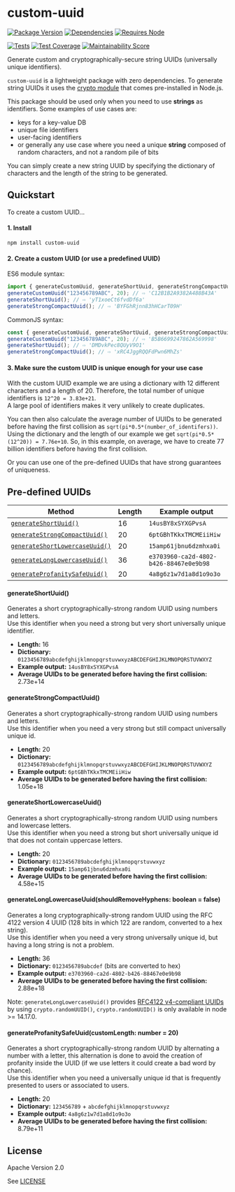 # custom-uuid

[![Package Version](https://img.shields.io/npm/v/custom-uuid?color=informational&label=package%20version&logo=npm)](https://www.npmjs.com/package/custom-uuid)
[![Dependencies](https://img.shields.io/static/v1?label=dependencies&message=zero&color=informational&logo=npm)](https://www.npmjs.com/package/custom-uuid?activeTab=dependencies)
[![Requires Node](https://img.shields.io/node/v/custom-uuid?color=informational&label=requires%20node&logo=node.js)](https://nodejs.org/about/releases/)

[![Tests](https://github.com/Waveful/custom-uuid/actions/workflows/run-tests.yml/badge.svg?branch=main)](https://github.com/Waveful/custom-uuid/actions/workflows/run-tests.yml)
[![Test Coverage](https://img.shields.io/codeclimate/coverage/Waveful/custom-uuid?label=test%20coverage&logo=codeclimate)](https://codeclimate.com/github/Waveful/custom-uuid/code?sort=-test_coverage)
[![Maintainability Score](https://img.shields.io/codeclimate/maintainability/Waveful/custom-uuid?logo=codeclimate)](https://codeclimate.com/github/Waveful/custom-uuid/maintainability)

Generate custom and cryptographically-secure string UUIDs (universally unique identifiers).

`custom-uuid` is a lightweight package with zero dependencies. To generate string UUIDs it uses the [crypto module](https://nodejs.org/api/crypto.html) that comes pre-installed in Node.js.

This package should be used only when you need to use **strings** as identifiers.
Some examples of use cases are:
* keys for a key-value DB
* unique file identifiers
* user-facing identifiers
* or generally any use case where you need a unique **string** composed of random characters, and not a random pile of bits

You can simply create a new string UUID by specifying the dictionary of characters and the length of the string to be generated.


## Quickstart

To create a custom UUID...

#### 1. Install

```shell
npm install custom-uuid
```

#### 2. Create a custom UUID (or use a predefined UUID)

ES6 module syntax:

```javascript
import { generateCustomUuid, generateShortUuid, generateStrongCompactUuid } from "custom-uuid";
generateCustomUuid("123456789ABC", 20); // ⇨ 'C12B1B2A9382A488B43A'
generateShortUuid(); // ⇨ 'yT1xoeCt6fvdDf6a'
generateStrongCompactUuid(); // ⇨ 'BYFGhRjnn83hHCarT09H'
```

CommonJS syntax:

```javascript
const { generateCustomUuid, generateShortUuid, generateStrongCompactUuid } = require('custom-uuid');
generateCustomUuid("123456789ABC", 20); // ⇨ 'B5B6699247862A569998'
generateShortUuid(); // ⇨ 'DMDvkPec8QUyV9O1'
generateStrongCompactUuid(); // ⇨ 'xRC4JggRQQFdPwn6MhZs'
```

#### 3. Make sure the custom UUID is unique enough for your use case

With the custom UUID example we are using a dictionary with 12 different characters and a length of 20.
Therefore, the total number of unique identifiers is `12^20 = 3.83e+21`.\
A large pool of identifiers makes it very unlikely to create duplicates.

You can then also calculate the average number of UUIDs to be generated before having the first collision as `sqrt(pi*0.5*(number_of_identifers))`.\
Using the dictionary and the length of our example we get `sqrt(pi*0.5*(12^20)) = 7.76e+10`. So, in this example, on average, we have to create 77 billion identifiers before having the first collision.

Or you can use one of the pre-defined UUIDs that have strong guarantees of uniqueness.


## Pre-defined UUIDs

| Method                                                                                        | Length | Example output                         |
|-----------------------------------------------------------------------------------------------|--------|----------------------------------------|
| [`generateShortUuid()`](#generateShortUuid)                                                   | 16     | `14usBY8xSYXGPvsA`                     |
| [`generateStrongCompactUuid()`](#generateStrongCompactUuid)                                   | 20     | `6ptGBhTKkxTMCMEiiHiw`                 |
| [`generateShortLowercaseUuid()`](#generateShortLowercaseUuid)                                 | 20     | `15amp61jbnu6dzmhxa0i`                 |
| [`generateLongLowercaseUuid()`](#generateLongLowercaseUuidshouldRemoveHyphens-boolean--false) | 36     | `e3703960-ca2d-4802-b426-88467e0e9b98` |
| [`generateProfanitySafeUuid()`](#generateProfanitySafeUuid)                                   | 20     | `4a8g6z1w7d1a8d1o9o3o`                 |

#### generateShortUuid()

Generates a short cryptographically-strong random UUID using numbers and letters.\
Use this identifier when you need a strong but very short universally unique identifier.

* **Length:** 16
* **Dictionary:** `0123456789abcdefghijklmnopqrstuvwxyzABCDEFGHIJKLMNOPQRSTUVWXYZ`
* **Example output:** `14usBY8xSYXGPvsA`
* **Average UUIDs to be generated before having the first collision:** 2.73e+14

#### generateStrongCompactUuid()

Generates a short cryptographically-strong random UUID using numbers and letters.\
Use this identifier when you need a very strong but still compact universally unique id.

* **Length:** 20
* **Dictionary:** `0123456789abcdefghijklmnopqrstuvwxyzABCDEFGHIJKLMNOPQRSTUVWXYZ`
* **Example output:** `6ptGBhTKkxTMCMEiiHiw`
* **Average UUIDs to be generated before having the first collision:** 1.05e+18

#### generateShortLowercaseUuid()

Generates a short cryptographically-strong random UUID using numbers and lowercase letters.\
Use this identifier when you need a strong but short universally unique id that does not contain uppercase letters.

* **Length:** 20
* **Dictionary:** `0123456789abcdefghijklmnopqrstuvwxyz`
* **Example output:** `15amp61jbnu6dzmhxa0i`
* **Average UUIDs to be generated before having the first collision:** 4.58e+15

#### generateLongLowercaseUuid(shouldRemoveHyphens: boolean = false)

Generates a long cryptographically-strong random UUID using the RFC 4122 version 4 UUID (128 bits in which 122 are random, converted to a hex string).\
Use this identifier when you need a very strong universally unique id, but having a long string is not a problem.

* **Length:** 36
* **Dictionary:** `0123456789abcdef` (bits are converted to hex)
* **Example output:** `e3703960-ca2d-4802-b426-88467e0e9b98`
* **Average UUIDs to be generated before having the first collision:** 2.88e+18

Note: `generateLongLowercaseUuid()` provides [RFC4122 v4-compliant UUIDs](https://datatracker.ietf.org/doc/html/rfc4122) by using `crypto.randomUUID()`, `crypto.randomUUID()` is only available in node >= 14.17.0.

#### generateProfanitySafeUuid(customLength: number = 20)

Generates a short cryptographically-strong random UUID by alternating a number with a letter,
this alternation is done to avoid the creation of profanity inside the UUID (if we use letters it could create a bad word by chance).\
Use this identifier when you need a universally unique id that is frequently presented to users or associated to users.

* **Length:** 20
* **Dictionary:** `123456789` + `abcdefghijklmnopqrstuvwxyz`
* **Example output:** `4a8g6z1w7d1a8d1o9o3o`
* **Average UUIDs to be generated before having the first collision:** 8.79e+11


## License

Apache Version 2.0

See [LICENSE](./LICENSE)
